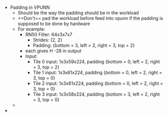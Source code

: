 - Padding in VPUNN
	- Should be the way the padding should be in the workload
	- ==Don't== pad the workload before feed into vpunn if the padding is supposed to be done by hardware
	- For example:
		- RN50 Filter: 64x3x7x7
			- Strides: {2, 2}
			- Padding: {bottom = 3, left = 2, right = 3, top = 2}
		- each gives H -28 in output
		- Input:
			- Tile 0 input: 1x3x59x224, padding {bottom = 0, left = 2, right = 3, top = 2}
			- Tile 1 input: 1x3x61x224, padding {bottom = 0, left = 2, right = 3, top = 0}
			- Tile 2 input: 1x3x61x224, padding {bottom = 0, left = 2, right = 3, top = 0}
			- Tile 3 input: 1x3x58x224, padding {bottom = 3, left = 2, right = 3, top = 0}
	-
-